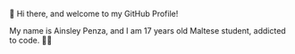 👋 Hi there, and welcome to my GitHub Profile!

My name is Ainsley Penza, and I am 17 years old Maltese student, addicted to code. 👨‍💻
